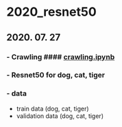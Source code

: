 # 2020_resnet50


## 2020. 07. 27


### - Crawling  #### [crawling.ipynb](https://github.com/boahchoi/2020_resnet50/blob/master/crawling.ipynb)


### - Resnet50 for dog, cat, tiger []()


### - data
* train data (dog, cat, tiger)
* validation data (dog, cat, tiger)
